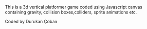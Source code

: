 This is a 3d vertical platformer game coded using Javascript canvas containing gravity, collision boxes,colliders, sprite animations etc.

Coded by Durukan Çoban
